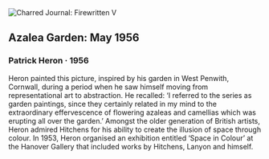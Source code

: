 <div class="artwork-of-the-day">
  <div class="container">
    <div class="img-wrapper">
      <img
        src="https://uploads3.wikiart.org/images/patrick-heron/azalea-garden-may-1956-1956.jpg!Large.jpg"
        alt="Charred Journal: Firewritten V" />
    </div>
    <div class="artwork-detail">
      <div class="artwork-origin"> 
        <h2 class="artwork-name">Azalea Garden: May 1956</h2>
        <h3 class="artist">
          Patrick Heron
                    ·  1956
        </h3>
      </div>
      <p class="description">
        <span class="artwork-description-text ng-binding" ng-bind-html="viewModel.ArtworkOfTheDay.Description | unsafe">Heron painted this picture, inspired by his garden in West Penwith, Cornwall, during a period when he saw himself moving from representational art to abstraction. He recalled: ‘I referred to the series as garden paintings, since they certainly related in my mind to the extraordinary effervescence of flowering azaleas and camellias which was erupting all over the garden.’ Amongst the older generation of British artists, Heron admired Hitchens for his ability to create the illusion of space through colour. In 1953, Heron organised an exhibition entitled ‘Space in Colour’ at the Hanover Gallery that included works by Hitchens, Lanyon and himself.</span>
                        <div class="text-shadow-container" ng-show="showShadow" style=""></div>
      </p>
    </div>
  </div>

</div>
